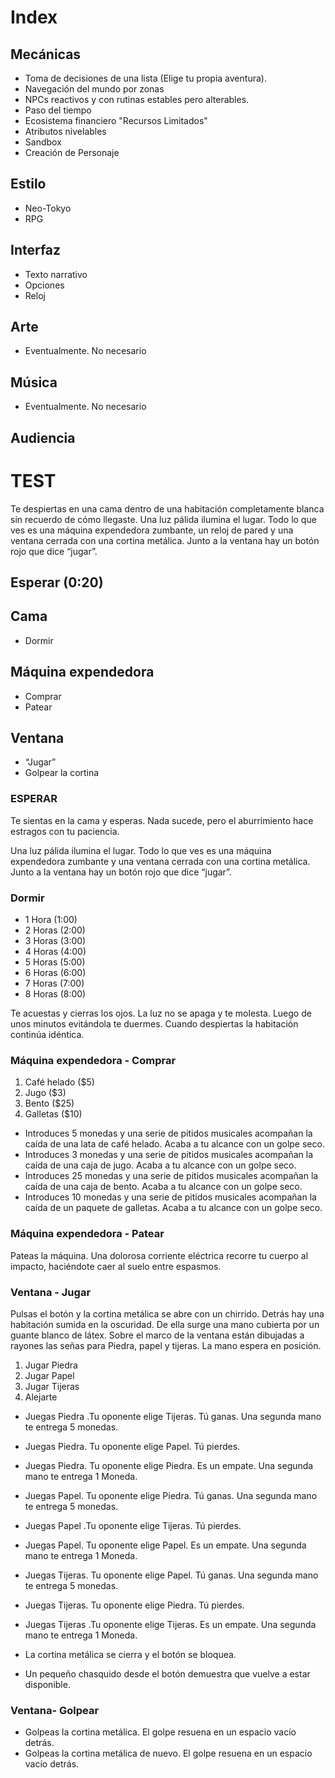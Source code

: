 # Index

## Mecánicas
- Toma de decisiones de una lista (Elige tu propia aventura).
- Navegación del mundo por zonas
- NPCs reactivos y con rutinas estables pero alterables.
- Paso del tiempo
- Ecosistema financiero "Recursos Limitados"
- Atributos nivelables
- Sandbox
- Creación de Personaje

## Estilo
- Neo-Tokyo
- RPG

## Interfaz
- Texto narrativo
- Opciones
- Reloj

## Arte
- Eventualmente. No necesario

## Música
- Eventualmente. No necesario

## Audiencia

# TEST
Te despiertas en una cama dentro de una habitación completamente blanca sin recuerdo de cómo llegaste. Una luz pálida ilumina el lugar. Todo lo que ves es una máquina expendedora zumbante, un reloj de pared y una ventana cerrada con una cortina metálica. Junto a la ventana hay un botón rojo que dice “jugar”.

## Esperar (0:20)
## Cama
-	Dormir
## Máquina expendedora
-	Comprar
-	Patear
## Ventana
-	“Jugar”
-	Golpear la cortina

### ESPERAR

Te sientas en la cama y esperas. Nada sucede, pero el aburrimiento hace estragos con tu paciencia.

Una luz pálida ilumina el lugar. Todo lo que ves es una máquina expendedora zumbante y una ventana cerrada con una cortina metálica. Junto a la ventana hay un botón rojo que dice “jugar”.

### Dormir
-	1 Hora (1:00)
-	2 Horas (2:00)
-	3 Horas (3:00)
-	4 Horas (4:00)
-	5 Horas (5:00)
-	6 Horas (6:00)
-	7 Horas (7:00)
-	8 Horas (8:00)

Te acuestas y cierras los ojos. La luz no se apaga y te molesta. Luego de unos minutos evitándola te duermes. Cuando despiertas la habitación continúa idéntica.

### Máquina expendedora - Comprar
1. Café helado ($5)
2. Jugo ($3)
3. Bento ($25)
4. Galletas ($10)

- Introduces 5 monedas y una serie de pitidos musicales acompañan la caída de una lata de café helado. Acaba a tu alcance con un golpe seco.
- Introduces 3 monedas y una serie de pitidos musicales acompañan la caída de una caja de jugo. Acaba a tu alcance con un golpe seco.
- Introduces 25 monedas y una serie de pitidos musicales acompañan la caída de una caja de bento. Acaba a tu alcance con un golpe seco.
- Introduces 10 monedas y una serie de pitidos musicales acompañan la caída de un paquete de galletas. Acaba a tu alcance con un golpe seco.

### Máquina expendedora - Patear
Pateas la máquina. Una dolorosa corriente eléctrica recorre tu cuerpo al impacto, haciéndote caer al suelo entre espasmos.

### Ventana - Jugar
Pulsas el botón y la cortina metálica se abre con un chirrido. Detrás hay una habitación sumida en la oscuridad. De ella surge una mano cubierta por un guante blanco de látex. Sobre el marco de la ventana están dibujadas a rayones las señas para Piedra, papel y tijeras. La mano espera en posición.
1.	Jugar Piedra 
2.	Jugar Papel
3.	Jugar Tijeras
4.	Alejarte
- Juegas Piedra .Tu oponente elige Tijeras. Tú ganas. Una segunda mano te entrega 5 monedas.
- Juegas Piedra. Tu oponente elige Papel. Tú pierdes.
- Juegas Piedra. Tu oponente elige Piedra. Es un empate. Una segunda mano te entrega 1 Moneda.
- Juegas Papel. Tu oponente elige Piedra. Tú ganas. Una segunda mano te entrega 5 monedas.
- Juegas Papel .Tu oponente elige Tijeras. Tú pierdes.
- Juegas Papel. Tu oponente elige Papel. Es un empate. Una segunda mano te entrega 1 Moneda.
- Juegas Tijeras. Tu oponente elige Papel. Tú ganas. Una segunda mano te entrega 5 monedas.
- Juegas Tijeras. Tu oponente elige Piedra. Tú pierdes.
- Juegas Tijeras .Tu oponente elige Tijeras. Es un empate. Una segunda mano te entrega 1 Moneda.

- La cortina metálica se cierra y el botón se bloquea.

- Un pequeño chasquido desde el botón demuestra que vuelve a estar disponible.

### Ventana- Golpear
- Golpeas la cortina metálica. El golpe resuena en un espacio vacío detrás.
- Golpeas la cortina metálica de nuevo. El golpe resuena en un espacio vacío detrás.
